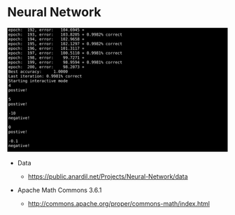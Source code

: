 
# Neural Network

![Alt text](sandbox_example.png)

- Data
  - https://public.anardil.net/Projects/Neural-Network/data

- Apache Math Commons 3.6.1
  - http://commons.apache.org/proper/commons-math/index.html
